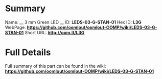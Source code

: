 
Summary
=================

Name: __ 3 mm Green LED __
ID: __LEDS-03-G-STAN-01__
Hex ID: __L3G__
WebPage: __https://github.com/oomlout/oomlout-OOMP/wiki/LEDS-03-G-STAN-01__
Short URL: __http://oom.lt/L3G__

Full Details
==========================
Full summary of this part can be found in the wiki:   
__https://github.com/oomlout/oomlout-OOMP/wiki/LEDS-03-G-STAN-01__   


